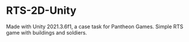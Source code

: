 # RTS-2D-Unity

Made with Unity 2021.3.6f1, a case task for Pantheon Games. Simple RTS game with buildings and soldiers.
